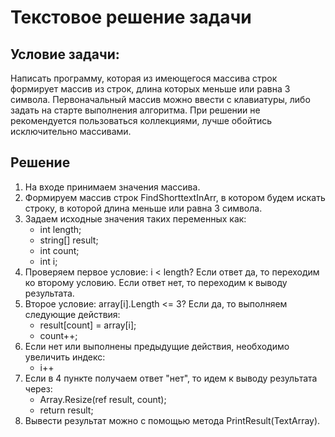 # Текстовое решение задачи

## Условие задачи:
Написать программу, которая из имеющегося массива строк формирует массив из строк, длина которых меньше или равна 3 символа. Первоначальный массив можно ввести с клавиатуры, либо задать на старте выполнения алгоритма. При решении не рекомендуется пользоваться коллекциями, лучше обойтись исключительно массивами.

## Решение

1. На входе принимаем значения массива.
2. Формируем массив строк FindShorttextInArr, в котором будем искать строку, в которой длина меньше или равна 3 символа.
3. Задаем исходные значения таких переменных как:
    - int length;
    - string[] result;
    - int count;
    - int i;
4. Проверяем первое условие: i < length?
Если ответ да, то переходим ко второму условию.
Если ответ нет, то переходим к выводу результата.
5. Второе условие: array[i].Length <= 3?
Если да, то выполняем следующие действия:
    - result[count] = array[i];
    - count++;
6. Если нет или выполнены предыдущие действия, необходимо увеличить индекс:
    - i++
7. Если в 4 пункте получаем ответ "нет", то идем к выводу результата через:
    - Array.Resize(ref result, count);
    - return result;
8. Вывести результат можно с помощью метода PrintResult(TextArray).
